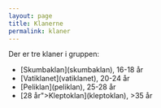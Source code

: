 ```yaml
---
layout: page
title: Klanerne
permalink: klaner
---
```

Der er tre klaner i gruppen:

<ul><li>[Skumbaklan](skumbaklan), 16-18 år</li><li>[Vatiklanet](vatiklanet), 20-24 år</li><li>[Peliklan](peliklan), 25-28 år</li><li>[28 år">Kleptoklan](kleptoklan), &gt;35 år</li></ul>